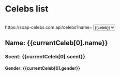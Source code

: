 # Celebs list



<script setup>
    import { ref } from 'vue'
    let celebs = ref(null)
    const currentCeleb = ref(null)

    const init =  () => {
        fetch('http://localhost:8080/api/celebs/list')
        .then((r) => r.json())
        .then((r) => {
            celebs.value = r
            loadSoap(r[0])
          }
        )
    }
    init()

    function loadSoap( name ) {
        fetch(`http://localhost:8080/api/celebs?name=${name}`)
        .then((r) => r.json())
        .then((r) => currentCeleb.value = r)
    }

    function changeSoap(e) {
        loadSoap(e.target.value)
    }
</script>

<br>
<div>
<label for=selectTag>https://soap-celebs.com.api/celebs?name=</label>
<select name="selectTag" @change="changeSoap">
<option v-for="celeb in celebs"
 :value='celeb'
 >{{celeb}}</option> 
</select>
</div>


<div v-if=currentCeleb>
<h2 >Name: {{currentCeleb[0].name}}</h2>
<h3> Scent: {{currentCeleb[0].scent}}</h3>
<h4 >Gender: {{currentCeleb[0].gender}}</h4>
<img :src="currentCeleb[0].imgUrl"/>
</div>
